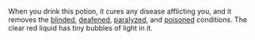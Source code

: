 When you drink this potion, it cures any disease afflicting you, and it removes the [blinded](https://5e.tools/conditionsdiseases.html#blinded_phb), [deafened](https://5e.tools/conditionsdiseases.html#deafened_phb), [paralyzed](https://5e.tools/conditionsdiseases.html#paralyzed_phb), and [poisoned](https://5e.tools/conditionsdiseases.html#poisoned_phb) conditions. The clear red liquid has tiny bubbles of light in it.